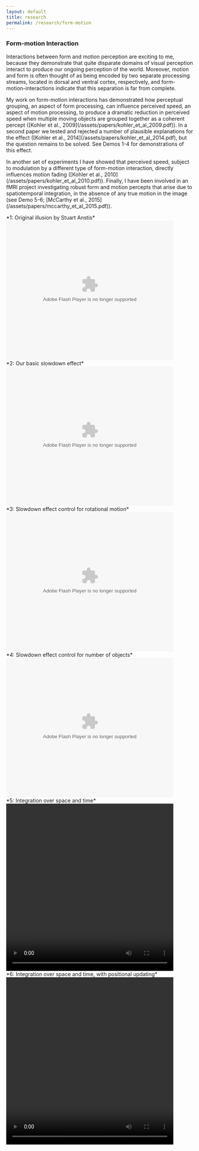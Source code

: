 ```yaml
---
layout: default
title: research
permalink: /research/form-motion
---
```

### Form-motion Interaction
<p>Interactions between form and motion perception are exciting to me, because they demonstrate that quite disparate domains of visual perception interact to produce our ongoing perception of the world. Moreover, motion and form is often thought of as being encoded by two separate processing streams, located in dorsal and ventral cortex, respectively, and form-motion-interactions indicate that this separation is far from complete.</p>
<p>My work on form-motion interactions has demonstrated how perceptual grouping, an aspect of form processing, can influence perceived speed, an aspect of motion processing, to produce a dramatic reduction in perceived speed when multiple moving objects are grouped together as a coherent percept ([Kohler et al., 2009](/assets/papers/kohler_et_al_2009.pdf)). In a second paper we tested and rejected a number of plausible explanations for the effect ([Kohler et al., 2014](/assets/papers/kohler_et_al_2014.pdf), but the question remains to be solved. See Demos 1-4 for demonstrations of this effect.</p>
<p>In another set of experiments I have showed that perceived speed, subject to modulation by a different type of form-motion interaction, directly influences motion fading ([Kohler et al., 2010](/assets/papers/kohler_et_al_2010.pdf)). Finally, I have been involved in an fMRI project investigating robust form and motion percepts that arise due to spatiotemporal integration, in the absence of any true motion in the image (see Demo 5-6; [McCarthy et al., 2015](/assets/papers/mccarthy_et_al_2015.pdf)).</p>

<div class="row">
<div class="column">*1: Original illusion by Stuart Anstis*<br><embed src="/assets/demos/anstis.swf" quality="high" bgcolor="#999999" width="450px" height="375px" name="anstis" allowScriptAccess="sameDomain" allowFullScreen="true" type="application/x-shockwave-flash" pluginspage="http://www.adobe.com/go/getflashplayer"/>
</div>
<div class="column">*2: Our basic slowdown effect*<br><embed src="/assets/demos/slowdown_orig.swf" quality="high" bgcolor="#999999" width="450px" height="375px" name="slowdown" allowScriptAccess="sameDomain" allowFullScreen="true" type="application/x-shockwave-flash" pluginspage="http://www.adobe.com/go/getflashplayer"/>
</div>
</div>
<div class="row">
<div class="column">*3: Slowdown effect control for rotational motion*<br><embed src="/assets/demos/slowdown_norot.swf" quality="high" bgcolor="#999999" width="450px" height="375px" name="slowdown_norot" allowScriptAccess="sameDomain" allowFullScreen="true" type="application/x-shockwave-flash" pluginspage="http://www.adobe.com/go/getflashplayer"/>
</div>
<div class="column">*4: Slowdown effect control for number of objects*<br><embed src="/assets/demos/slowdown_mod.swf" quality="high" bgcolor="#999999" width="450px" height="375px" name="slowdown_mod" allowScriptAccess="sameDomain" allowFullScreen="true" type="application/x-shockwave-flash" pluginspage="http://www.adobe.com/go/getflashplayer"/>
</div>
</div>
<div class="row">
<div class="column">*5: Integration over space and time*<br>
	<video id="video" controls='controls' width="450" height="450">
		<source src="/assets/demos/STFI1.mov" type="video/mov"/>
		<source src="/assets/demos/STFI1.ogv" type="video/ogg"/>
		<source src="/assets/demos/STFI1.webm" type="video/webm"/> Your browser doesn't seem to support the video tag.
	</video>
</div>
<div class="column">*6: Integration over space and time, with positional updating*<br>
	<video id="video" controls='controls' width="450" height="450">
		<source src="/assets/demos/STFI2.mov" type="video/mov"/>
		<source src="/assets/demos/STFI2.ogv" type="video/ogg"/>
		<source src="/assets/demos/STFI2.webm" type="video/webm"/> Your browser doesn't seem to support the video tag.
	</video>
</div>
</div>
